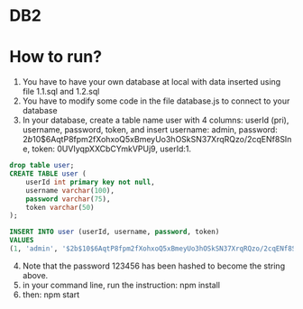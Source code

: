 # DB2
# How to run?
1. You have to have your own database at local with data inserted using file 1.1.sql and 1.2.sql
2. You have to modify some code in the file database.js to connect to your database
3. In your database, create a table name user with 4 columns: userId (pri), username, password, token, and insert username: admin, password: $2b$10$6AqtP8fpm2fXohxoQ5xBmeyUo3hOSkSN37XrqRQzo/2cqENf8SIne, token: 0UVIyqpXXCbCYmkVPUj9, userId:1.
```sql
drop table user;
CREATE TABLE user (
	userId int primary key not null,
    username varchar(100), 
    password varchar(75),
    token varchar(50)
);

INSERT INTO user (userId, username, password, token)
VALUES
(1, 'admin', '$2b$10$6AqtP8fpm2fXohxoQ5xBmeyUo3hOSkSN37XrqRQzo/2cqENf8SIne', '0UVIyqpXXCbCYmkVPUj9');
```
4. Note that the password 123456 has been hashed to become the string above.
5. in your command line, run the instruction: npm install
6. then: npm start
